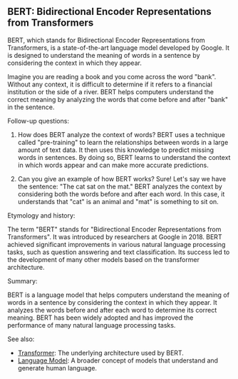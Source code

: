 ## BERT: Bidirectional Encoder Representations from Transformers

BERT, which stands for Bidirectional Encoder Representations from Transformers, is a
state-of-the-art language model developed by Google. It is designed to understand the
meaning of words in a sentence by considering the context in which they appear.

Imagine you are reading a book and you come across the word "bank". Without any context,
it is difficult to determine if it refers to a financial institution or the side of a river.
BERT helps computers understand the correct meaning by analyzing the words that come
before and after "bank" in the sentence.

Follow-up questions:

1. How does BERT analyze the context of words?
BERT uses a technique called "pre-training" to learn the relationships between words in a
large amount of text data. It then uses this knowledge to predict missing words in
sentences. By doing so, BERT learns to understand the context in which words appear and
can make more accurate predictions.

2. Can you give an example of how BERT works?
Sure! Let's say we have the sentence: "The cat sat on the mat." BERT analyzes the
context by considering both the words before and after each word. In this case, it
understands that "cat" is an animal and "mat" is something to sit on.

Etymology and history:

The term "BERT" stands for "Bidirectional Encoder Representations from Transformers".
It was introduced by researchers at Google in 2018. BERT achieved significant
improvements in various natural language processing tasks, such as question answering
and text classification. Its success led to the development of many other models based on
the transformer architecture.

Summary:

BERT is a language model that helps computers understand the meaning of words in a
sentence by considering the context in which they appear. It analyzes the words before
and after each word to determine its correct meaning. BERT has been widely adopted and
has improved the performance of many natural language processing tasks.

See also:

- [Transformer](?concept=Transformer&specialist_role=ML+Engineer&target_audience=Manager+without+much+technical+background):
  The underlying architecture used by BERT.
- [Language Model](?concept=Language+Model&specialist_role=ML+Engineer&target_audience=Manager+without+much+technical+background):
  A broader concept of models that understand and generate human language.